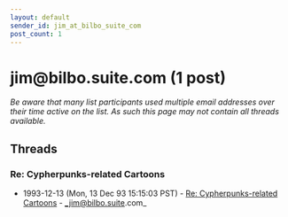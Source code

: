 ```yaml
---
layout: default
sender_id: jim_at_bilbo_suite_com
post_count: 1
---
```


# jim<span>@</span>bilbo.suite.com (1 post)

_Be aware that many list participants used multiple email addresses over their time active on the list. As such this page may not contain all threads available._

## Threads

### Re: Cypherpunks-related Cartoons
+ 1993-12-13 (Mon, 13 Dec 93 15:15:03 PST) - [Re: Cypherpunks-related Cartoons](/archive/1993/12/3d89b6f4aee071863fcd642b6748a81bc3767dd4193b3143ff72da1b24536974) - _jim@bilbo.suite.com_

